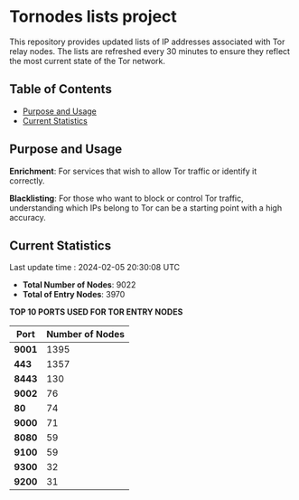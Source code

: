 # Tornodes lists project

This repository provides updated lists of IP addresses associated with Tor relay nodes. The lists are refreshed every 30 minutes to ensure they reflect the most current state of the Tor network.

## Table of Contents

- [Purpose and Usage](#purpose-and-usage)
- [Current Statistics](#current-statistics)


## Purpose and Usage

**Enrichment**: For services that wish to allow Tor traffic or identify it correctly.

**Blacklisting**: For those who want to block or control Tor traffic, understanding which IPs belong to Tor can be a starting point with a high accuracy.

## Current Statistics

Last update time : 2024-02-05 20:30:08 UTC

- **Total Number of Nodes**: 9022
- **Total of Entry Nodes**: 3970

**TOP 10 PORTS USED FOR TOR ENTRY NODES**

| **Port** | **Number of Nodes** |
|------|-----------------|
| **9001**   | 1395  |
| **443**   | 1357  |
| **8443**   | 130  |
| **9002**   | 76  |
| **80**   | 74  |
| **9000**   | 71  |
| **8080**   | 59  |
| **9100**   | 59  |
| **9300**   | 32  |
| **9200**   | 31  |

